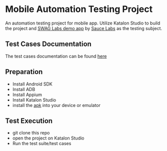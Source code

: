 # Mobile Automation Testing Project 
An automation testing project for mobile app. Utilize Katalon Studio to build the project and [SWAG Labs demo app](https://github.com/saucelabs/sample-app-mobile/releases) by [Sauce Labs](https://github.com/saucelabs) as the testing subject.

## Test Cases Documentation 
The test cases documentation can be found [here](https://docs.google.com/spreadsheets/d/1QP3ptuNsSsqq4tyiLlguHCBwSBLTHPCncsJ5MfXGIEI/edit?usp=sharing)

## Preparation 
- Install Android SDK
- Install ADB
- Install Appium
- Install Katalon Studio
- install the [apk](https://github.com/saucelabs/sample-app-mobile/releases) into your device or emulator

## Test Execution
- git clone this repo
- open the project on Katalon Studio
- Run the test suite/test cases
